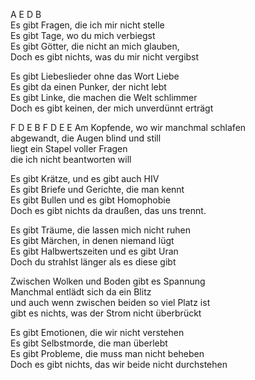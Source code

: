
A   E   D   B  
Es gibt Fragen, die ich mir nicht stelle  
Es gibt Tage, wo du mich verbiegst  
Es gibt Götter, die nicht an mich glauben,  
Doch es gibt nichts, was du mir nicht vergibst

Es gibt Liebeslieder ohne das Wort Liebe  
Es gibt da einen Punker, der nicht lebt  
Es gibt Linke, die machen die Welt schlimmer  
Doch es gibt keinen, der mich unverdünnt erträgt

F   D   E   B   F   D   E   E
Am Kopfende, wo wir manchmal schlafen  
abgewandt, die Augen blind und still  
liegt ein Stapel voller Fragen  
die ich nicht beantworten will

Es gibt Krätze, und es gibt auch HIV  
Es gibt Briefe und Gerichte, die man kennt  
Es gibt Bullen und es gibt Homophobie  
Doch es gibt nichts da draußen, das uns trennt.

Es gibt Träume, die lassen mich nicht ruhen  
Es gibt Märchen, in denen niemand lügt  
Es gibt Halbwertszeiten und es gibt Uran  
Doch du strahlst länger als es diese gibt

Zwischen Wolken und Boden gibt es Spannung  
Manchmal entlädt sich da ein Blitz  
und auch wenn zwischen beiden so viel Platz ist  
gibt es nichts, was der Strom nicht überbrückt

Es gibt Emotionen, die wir nicht verstehen  
Es gibt Selbstmorde, die man überlebt  
Es gibt Probleme, die muss man nicht beheben  
Doch es gibt nichts, das wir beide nicht durchstehen

